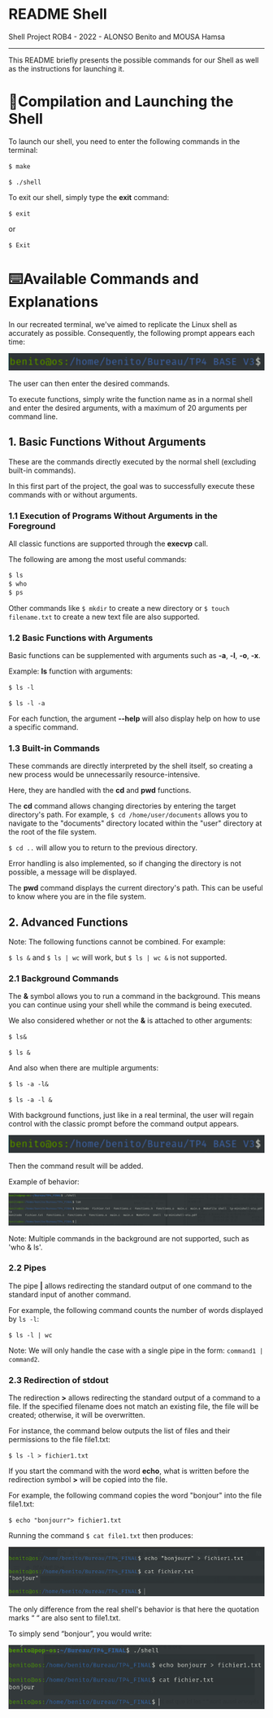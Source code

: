 # README Shell

Shell Project ROB4 - 2022 - ALONSO Benito and MOUSA Hamsa

---

This README briefly presents the possible commands for our Shell as well as the instructions for launching it.

# 📂Compilation and Launching the Shell

To launch our shell, you need to enter the following commands in the terminal:

`$ make`

`$ ./shell`

To exit our shell, simply type the **exit** command:

`$ exit`

or

`$ Exit`

# ⌨️Available Commands and Explanations

In our recreated terminal, we've aimed to replicate the Linux shell as accurately as possible. Consequently, the following prompt appears each time:

![Untitled](README%20Shell%2025d1468364cd478f90ee82540c5a97d1/Untitled.png)

The user can then enter the desired commands.

To execute functions, simply write the function name as in a normal shell and enter the desired arguments, with a maximum of 20 arguments per command line.

## 1. Basic Functions Without Arguments

These are the commands directly executed by the normal shell (excluding built-in commands).

In this first part of the project, the goal was to successfully execute these commands with or without arguments.

### 1.1 Execution of Programs Without Arguments in the Foreground

All classic functions are supported through the **execvp** call.

The following are among the most useful commands:

```c
$ ls
$ who
$ ps
```

Other commands like `$ mkdir` to create a new directory or `$ touch filename.txt` to create a new text file are also supported.

### 1.2 Basic Functions with Arguments

Basic functions can be supplemented with arguments such as **-a**, **-l**, **-o**, **-x**.

Example: **ls** function with arguments:

`$ ls -l` 

`$ ls -l -a`

For each function, the argument **--help** will also display help on how to use a specific command.

### 1.3 Built-in Commands

These commands are directly interpreted by the shell itself, so creating a new process would be unnecessarily resource-intensive.

Here, they are handled with the **cd** and **pwd** functions.

The **cd** command allows changing directories by entering the target directory's path. 
For example, `$ cd /home/user/documents` allows you to navigate to the "documents" directory located within the "user" directory at the root of the file system.

`$ cd ..` will allow you to return to the previous directory.

Error handling is also implemented, so if changing the directory is not possible, a message will be displayed.

The **pwd** command displays the current directory's path. This can be useful to know where you are in the file system.

## 2. Advanced Functions

Note: The following functions cannot be combined. For example:

`$ ls &` and `$ ls | wc` will work, but `$ ls | wc &` is not supported.

### 2.1 Background Commands

The **&** symbol allows you to run a command in the background. This means you can continue using your shell while the command is being executed.

We also considered whether or not the **&** is attached to other arguments:

`$ ls&`

`$ ls &`

And also when there are multiple arguments:

`$ ls -a -l&`

`$ ls -a -l &`

With background functions, just like in a real terminal, the user will regain control with the classic prompt before the command output appears.

![Untitled](README%20Shell%2025d1468364cd478f90ee82540c5a97d1/Untitled.png)

Then the command result will be added.

Example of behavior:

![Untitled](README%20Shell%2025d1468364cd478f90ee82540c5a97d1/Untitled%201.png)

Note: Multiple commands in the background are not supported, such as 'who & ls'.

### 2.2 Pipes

The pipe **|** allows redirecting the standard output of one command to the standard input of another command.

For example, the following command counts the number of words displayed by `ls -l`:

`$ ls -l | wc`   

Note: We will only handle the case with a single pipe in the form: `command1 | command2`.

### 2.3 Redirection of stdout

The redirection **>** allows redirecting the standard output of a command to a file. If the specified filename does not match an existing file, the file will be created; otherwise, it will be overwritten.

For instance, the command below outputs the list of files and their permissions to the file file1.txt:

`$ ls -l > fichier1.txt` 

If you start the command with the word **echo**, what is written before the redirection symbol **>** will be copied into the file.

For example, the following command copies the word "bonjour" into the file file1.txt:

`$ echo "bonjourr"> fichier1.txt` 

Running the command `$ cat file1.txt` then produces:

![Untitled](README%20Shell%2025d1468364cd478f90ee82540c5a97d1/Untitled%202.png)

The only difference from the real shell's behavior is that here the quotation marks “ “ are also sent to file1.txt.

To simply send “bonjour”, you would write:

![Untitled](README%20Shell%2025d1468364cd478f90ee82540c5a97d1/Untitled%203.png)
